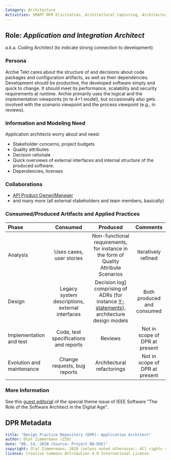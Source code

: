 ```yaml
---
Category: Architecture  
Activities: SMART NFR Elicitation, Architectural Capturing, Architecture Modeling, Stepwise Service Design
---
```


Role: *Application and Integration Architect*
--------------------------------------------
<!--Alternate names or candidate names) can be listed as "Also known as " here.-->
a.k.a. Coding Architect (to indicate strong connection to development)

### Persona 
<!--Name of stakeholder (of architecture and architectural artifacts) and its main concerns-->
Archie Tekt cares about the structure of and decisions about code packages and configuration artifacts, as well as their dependencies. Development should be productive, the developed software simply and quick to change. It should meet its performance, scalability and security requirements at runtime. Archie primarily uses the logical and the implementation viewpoints (in te 4+1 model), but occasionally also gets involved with the scenario viewpoint and the process viewpoint (e.g., in reviews).

<!-- TODO (v2) point to Starke book/arc42 and P. Kruchten JSS "what do architects do all day" -->


### Information and Modeling Need
<!-- derived from role responsibilities (articulated in the form of user stories)-->

Application architects worry about and need: 

* Stakeholder concerns, project budgets 
* Quality attributes
* Decision rationale
* Quick overviews of external interfaces and internal structure of the produced software.
* Dependencies, licenses

### Collaborations

* [API Product Owner/Manager](./SDPR-APIProductOwner.md)
* and many more (all external stakeholders and team members, basically)

### Consumed/Produced Artifacts and Applied Practices


|**Phase**| Consumed | Produced | Comments |
|:-|:-----:|:------:|:--------:|
| Analysis | Uses cases, user stories | Non-functional requirements, for instance in the form of Quality Attribute Scenarios | Iteratively refined |
| Design | Legacy system descriptions, external interfaces | Decision log] comprising of ADRs (for instance [Y-statements](../artifact-templates/DPR-ArchitecturalDecisionRecordYForm.md)), architecture design models | Both produced and consumed |
| Implementation and test | Code, test specifications and reports | Reviews | Not in scope of DPR at present |
| Evolution and maintenance | Change requests, bug reports | Architectural refactorings | Not in scope of DPR at present |


### More Information

See this [guest editorial](http://ieeexplore.ieee.org/stamp/stamp.jsp?arnumber=7725214) of the special theme issue of IEEE Software "The Role of the Software Architect in the Digital Age".

<!-- 
Could suggest books to learn this role (experience can't be taught but has to be gained): 
1) Design It! 2) Just Enough SWA, 3) Elevator? 
-->


## DPR Metadata

```yaml
title: "Design Practice Repository (DPR): Application Architect"
author: Olaf Zimmermann (ZIO)
date: "08, 14, 2020 (Source: Project DD-DSE)"
copyright: Olaf Zimmermann, 2020 (unless noted otherwise). All rights reserved.
license: Creative Commons Attribution 4.0 International License
```